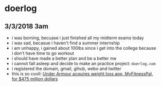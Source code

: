 # doerlog

## 3/3/2018 3am
- i was borning, becuase i just finished all my midterm exams today
- i was sad, becasue i haven't find a summer internship
- i am unhappy, i gained about 100lbs since i get into the college because i don't have time to go workout
- i should have made a better plan and be a better me
- i cannot fall asleep and decide to make an practice project: `doerlog.com`
- i registered the domain, gmail, gihub, webo and twitter
- this is so cooll: [Under Armour acquires weight loss app, MyFitnessPal, for $475 million dollars](https://www.theverge.com/2015/2/4/7980793/under-armour-acquires-myfitnesspal-475-million)
